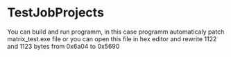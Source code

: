 # TestJobProjects
You can build and run programm, in this case programm automaticaly patch matrix_test.exe file or you can open this file in hex editor and rewrite 1122 and 1123 bytes from 0x6a04 to 0x5690
